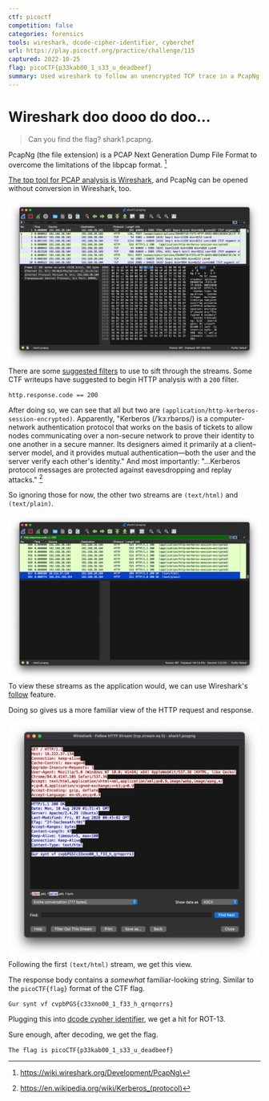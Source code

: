 ```yaml
---
ctf: picoctf
competition: false
categories: forensics
tools: wireshark, dcode-cipher-identifier, cyberchef
url: https://play.picoctf.org/practice/challenge/115
captured: 2022-10-25
flag: picoCTF{p33kab00_1_s33_u_deadbeef}
summary: Used wireshark to follow an unencrypted TCP trace in a PcapNg file that revealed the ROT13 encoded flag in the response body.
---
```


# Wireshark doo dooo do doo...

> Can you find the flag? shark1.pcapng.

PcapNg (the file extension) is a PCAP Next Generation Dump File Format to overcome the limitations of the libpcap format. [^1]

[The top tool for PCAP analysis is Wireshark](https://fareedfauzi.gitbook.io/ctf-checklist-for-beginner/pcap-analysis), and PcapNg can be opened without conversion in Wireshark, too.

![](attachments/shark1pcapng_in_wireshark.png)
There are some [suggested filters](https://book.hacktricks.xyz/generic-methodologies-and-resources/basic-forensic-methodology/pcap-inspection/wireshark-tricks#filters) to use to sift through the streams. Some CTF writeups have suggested to begin HTTP analysis with a `200` filter.

```
http.response.code == 200
```

After doing so, we can see that all but two are `(application/http-kerberos-session-encrypted)`. Apparently, "Kerberos (/ˈkɜːrbərɒs/) is a computer-network authentication protocol that works on the basis of tickets to allow nodes communicating over a non-secure network to prove their identity to one another in a secure manner. Its designers aimed it primarily at a client–server model, and it provides mutual authentication—both the user and the server verify each other's identity." And most importantly: "...Kerberos protocol messages are protected against eavesdropping and replay attacks." [^2] 

So ignoring those for now, the other two streams are `(text/html)` and `(text/plain)`.

![](attachments/shark1pcapng_in_wireshark_text_requests.png)
To view these streams as the application would, we can use Wireshark's [follow](https://www.wireshark.org/docs/wsug_html_chunked/ChAdvFollowStreamSection.html) feature. 

Doing so gives us a more familiar view of the HTTP request and response.

![](attachments/shark1pcapng_http_stream_5.png)
Following the first `(text/html)` stream, we get this view.

The response body contains a _somewhat_ familiar-looking string. Similar to the `picoCTF{flag}` format of the CTF flag.

```
Gur synt vf cvpbPGS{c33xno00_1_f33_h_qrnqorrs}
```

Plugging this into [dcode cypher identifier](https://www.dcode.fr/cipher-identifier), we get a hit for ROT-13.

Sure enough, after decoding, we get the flag.

```
The flag is picoCTF{p33kab00_1_s33_u_deadbeef}
```

[^1]: https://wiki.wireshark.org/Development/PcapNg\
[^2]: https://en.wikipedia.org/wiki/Kerberos_(protocol)